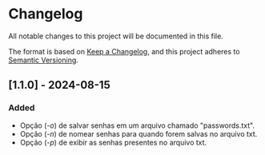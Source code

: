 # Changelog

All notable changes to this project will be documented in this file.

The format is based on [Keep a Changelog](https://keepachangelog.com/en/1.1.0/),
and this project adheres to [Semantic Versioning](https://semver.org/spec/v2.0.0.html).

## [1.1.0] - 2024-08-15

### Added

- Opção (_-o_) de salvar senhas em um arquivo chamado "passwords.txt".
- Opção (_-n_) de nomear senhas para quando forem salvas no arquivo txt.
- Opção (_-p_) de exibir as senhas presentes no arquivo txt.
